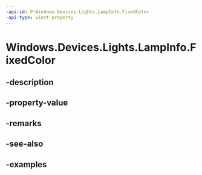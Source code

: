 ```yaml
---
-api-id: P:Windows.Devices.Lights.LampInfo.FixedColor
-api-type: winrt property
---
```


<!-- Property syntax.
public IReference<Color> FixedColor { get; }
-->

# Windows.Devices.Lights.LampInfo.FixedColor

## -description

## -property-value

## -remarks

## -see-also

## -examples

